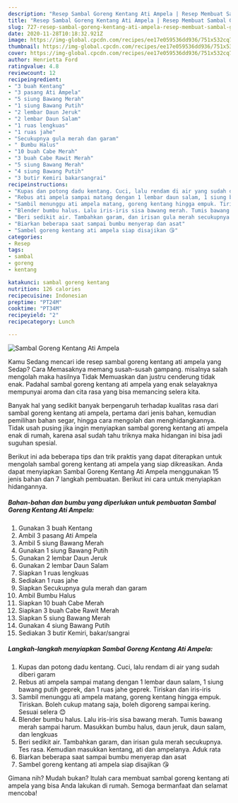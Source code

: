 ```yaml
---
description: "Resep Sambal Goreng Kentang Ati Ampela | Resep Membuat Sambal Goreng Kentang Ati Ampela Yang Menggugah Selera"
title: "Resep Sambal Goreng Kentang Ati Ampela | Resep Membuat Sambal Goreng Kentang Ati Ampela Yang Menggugah Selera"
slug: 727-resep-sambal-goreng-kentang-ati-ampela-resep-membuat-sambal-goreng-kentang-ati-ampela-yang-menggugah-selera
date: 2020-11-28T10:18:32.921Z
image: https://img-global.cpcdn.com/recipes/ee17e059536dd936/751x532cq70/sambal-goreng-kentang-ati-ampela-foto-resep-utama.jpg
thumbnail: https://img-global.cpcdn.com/recipes/ee17e059536dd936/751x532cq70/sambal-goreng-kentang-ati-ampela-foto-resep-utama.jpg
cover: https://img-global.cpcdn.com/recipes/ee17e059536dd936/751x532cq70/sambal-goreng-kentang-ati-ampela-foto-resep-utama.jpg
author: Henrietta Ford
ratingvalue: 4.8
reviewcount: 12
recipeingredient:
- "3 buah Kentang"
- "3 pasang Ati Ampela"
- "5 siung Bawang Merah"
- "1 siung Bawang Putih"
- "2 lembar Daun Jeruk"
- "2 lembar Daun Salam"
- "1 ruas lengkuas"
- "1 ruas jahe"
- "Secukupnya gula merah dan garam"
- " Bumbu Halus"
- "10 buah Cabe Merah"
- "3 buah Cabe Rawit Merah"
- "5 siung Bawang Merah"
- "4 siung Bawang Putih"
- "3 butir Kemiri bakarsangrai"
recipeinstructions:
- "Kupas dan potong dadu kentang. Cuci, lalu rendam di air yang sudah diberi garam"
- "Rebus ati ampela sampai matang dengan 1 lembar daun salam, 1 siung bawang putih geprek, dan 1 ruas jahe geprek. Tiriskan dan iris-iris"
- "Sambil menunggu ati ampela matang, goreng kentang hingga empuk. Tiriskan. Boleh cukup matang saja, boleh digoreng sampai kering. Sesuai selera 😊"
- "Blender bumbu halus. Lalu iris-iris sisa bawang merah. Tumis bawang merah sampai harum. Masukkan bumbu halus, daun jeruk, daun salam, dan lengkuas"
- "Beri sedikit air. Tambahkan garam, dan irisan gula merah secukupnya. Tes rasa. Kemudian masukkan kentang, ati dan ampelanya. Aduk rata"
- "Biarkan beberapa saat sampai bumbu menyerap dan asat"
- "Sambel goreng kentang ati ampela siap disajikan 😘"
categories:
- Resep
tags:
- sambal
- goreng
- kentang

katakunci: sambal goreng kentang 
nutrition: 126 calories
recipecuisine: Indonesian
preptime: "PT24M"
cooktime: "PT34M"
recipeyield: "2"
recipecategory: Lunch

---
```



![Sambal Goreng Kentang Ati Ampela](https://img-global.cpcdn.com/recipes/ee17e059536dd936/751x532cq70/sambal-goreng-kentang-ati-ampela-foto-resep-utama.jpg)

Kamu Sedang mencari ide resep sambal goreng kentang ati ampela yang Sedap? Cara Memasaknya memang susah-susah gampang. misalnya salah mengolah maka hasilnya Tidak Memuaskan dan justru cenderung tidak enak. Padahal sambal goreng kentang ati ampela yang enak selayaknya mempunyai aroma dan cita rasa yang bisa memancing selera kita.

Banyak hal yang sedikit banyak berpengaruh terhadap kualitas rasa dari sambal goreng kentang ati ampela, pertama dari jenis bahan, kemudian pemilihan bahan segar, hingga cara mengolah dan menghidangkannya. Tidak usah pusing jika ingin menyiapkan sambal goreng kentang ati ampela enak di rumah, karena asal sudah tahu triknya maka hidangan ini bisa jadi suguhan spesial.




Berikut ini ada beberapa tips dan trik praktis yang dapat diterapkan untuk mengolah sambal goreng kentang ati ampela yang siap dikreasikan. Anda dapat menyiapkan Sambal Goreng Kentang Ati Ampela menggunakan 15 jenis bahan dan 7 langkah pembuatan. Berikut ini cara untuk menyiapkan hidangannya.

<!--inarticleads1-->

##### Bahan-bahan dan bumbu yang diperlukan untuk pembuatan Sambal Goreng Kentang Ati Ampela:

1. Gunakan 3 buah Kentang
1. Ambil 3 pasang Ati Ampela
1. Ambil 5 siung Bawang Merah
1. Gunakan 1 siung Bawang Putih
1. Gunakan 2 lembar Daun Jeruk
1. Gunakan 2 lembar Daun Salam
1. Siapkan 1 ruas lengkuas
1. Sediakan 1 ruas jahe
1. Siapkan Secukupnya gula merah dan garam
1. Ambil  Bumbu Halus
1. Siapkan 10 buah Cabe Merah
1. Siapkan 3 buah Cabe Rawit Merah
1. Siapkan 5 siung Bawang Merah
1. Gunakan 4 siung Bawang Putih
1. Sediakan 3 butir Kemiri, bakar/sangrai




<!--inarticleads2-->

##### Langkah-langkah menyiapkan Sambal Goreng Kentang Ati Ampela:

1. Kupas dan potong dadu kentang. Cuci, lalu rendam di air yang sudah diberi garam
1. Rebus ati ampela sampai matang dengan 1 lembar daun salam, 1 siung bawang putih geprek, dan 1 ruas jahe geprek. Tiriskan dan iris-iris
1. Sambil menunggu ati ampela matang, goreng kentang hingga empuk. Tiriskan. Boleh cukup matang saja, boleh digoreng sampai kering. Sesuai selera 😊
1. Blender bumbu halus. Lalu iris-iris sisa bawang merah. Tumis bawang merah sampai harum. Masukkan bumbu halus, daun jeruk, daun salam, dan lengkuas
1. Beri sedikit air. Tambahkan garam, dan irisan gula merah secukupnya. Tes rasa. Kemudian masukkan kentang, ati dan ampelanya. Aduk rata
1. Biarkan beberapa saat sampai bumbu menyerap dan asat
1. Sambel goreng kentang ati ampela siap disajikan 😘




Gimana nih? Mudah bukan? Itulah cara membuat sambal goreng kentang ati ampela yang bisa Anda lakukan di rumah. Semoga bermanfaat dan selamat mencoba!
